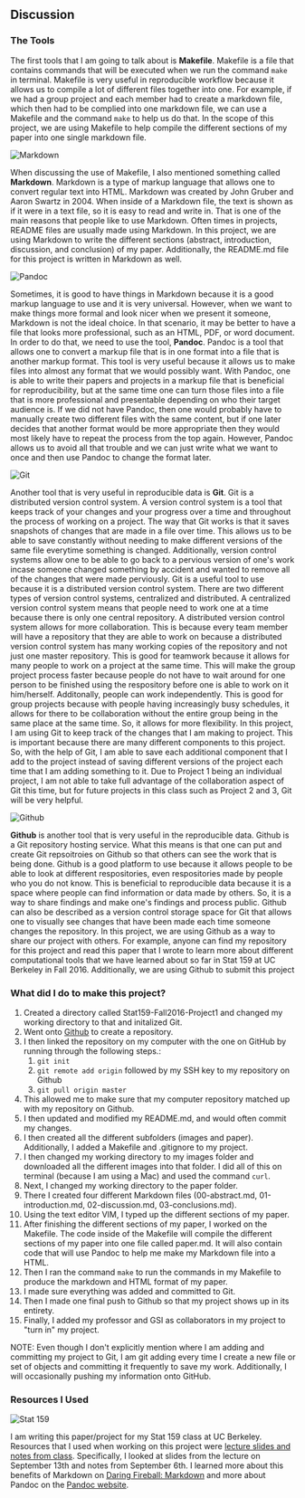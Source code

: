 ## Discussion

### The Tools

The first tools that I am going to talk about is **Makefile**. Makefile is a file that contains commands that will be executed when we run the command `make` in terminal. Makefile is very useful in reproducible workflow because it allows us to compile a lot of different files together into one. For example, if we had a group project and each member had to create a markdown file, which then had to be complied into one markdown file, we can use a Makefile and the command `make` to help us do that. In the scope of this project, we are using Makefile to help compile the different sections of my paper into one single markdown file.

![Markdown](https://raw.githubusercontent.com/ucb-stat159/stat159-fall-2016/master/projects/proj01/images/markdown-logo.png)

When discussing the use of Makefile, I also mentioned something called **Markdown**. Markdown is a type of markup language that allows one to convert regular text into HTML. Markdown was created by John Gruber and Aaron Swartz in 2004. When inside of a Markdown file, the text is shown as if it were in a text file, so it is easy to read and write in. That is one of the main reasons that people like to use Markdown. Often times in projects, README files are usually made using Markdown. In this project, we are using Markdown to write the different sections (abstract, introduction, discussion, and conclusion) of my paper. Additionally, the README.md file for this project is written in Markdown as well.

![Pandoc](https://raw.githubusercontent.com/ucb-stat159/stat159-fall-2016/master/projects/proj01/images/pandoc-logo.png)

Sometimes, it is good to have things in Markdown because it is a good markup language to use and it is very universal. However, when we want to make things more formal and look nicer when we present it someone, Markdown is not the ideal choice. In that scenario, it may be better to have a file that looks more professional, such as an HTML, PDF, or word document. In order to do that, we need to use the tool, **Pandoc**. Pandoc is a tool that allows one to convert a markup file that is in one format into a file that is another markup format. This tool is very useful because it allows us to make files into almost any format that we would possibly want. With Pandoc, one is able to write their papers and projects in a markup file that is beneficial for reproducibility, but at the same time one can turn those files into a file that is more professional and presentable depending on who their target audience is. If we did not have Pandoc, then one would probably have to manually create two different files with the same content, but if one later decides that another format would be more appropriate then they would most likely have to repeat the process from the top again. However, Pandoc allows us to avoid all that trouble and we can just write what we want to once and then use Pandoc to change the format later.

![Git](https://raw.githubusercontent.com/ucb-stat159/stat159-fall-2016/master/projects/proj01/images/git-logo.png)

Another tool that is very useful in reproducible data is **Git**. Git is a distributed version control system. A version control system is a tool that keeps track of your changes and your progress over a time and throughout the process of working on a project. The way that Git works is that it saves snapshots of changes that are made in a file over time. This allows us to be able to save constantly without needing to make different versions of the same file everytime something is changed. Additionally, version control systems allow one to be able to go back to a pervious version of one's work incase someone changed something by accident and wanted to remove all of the changes that were made perviously. 
Git is a useful tool to use because it is a distributed version control system. There are two different types of version control systems, centralized and distributed. A centralized version control system means that people need to work one at a time because there is only one central repository. A distributed version control system allows for more collaboration. This is because every team member will have a repository that they are able to work on because a distributed version control system has many working copies of the repository and not just one master repository. This is good for teamwork because it allows for many people to work on a project at the same time. This will make the group project process faster because people do not have to wait around for one person to be finished using the respository before one is able to work on it him/herself. Additonally, people can work independently. This is good for group projects because with people having increasingly busy schedules, it allows for there to be collaboration without the entire group being in the same place at the same time. So, it allows for more flexibility.
In this project, I am using Git to keep track of the changes that I am making to project. This is important because there are many different components to this project. So, with the help of Git, I am able to save each additional component that I add to the project instead of saving different versions of the project each time that I am adding something to it. Due to Project 1 being an individual project, I am not able to take full advantage of the collaboration aspect of Git this time, but for future projects in this class such as Project 2 and 3, Git will be very helpful.

![Github](https://raw.githubusercontent.com/ucb-stat159/stat159-fall-2016/master/projects/proj01/images/github-logo.png)

**Github** is another tool that is very useful in the reproducible data. Github is a Git repository hosting service. What this means is that one can put and create Git repsoitroies on Github so that others can see the work that is being done. Github is a good platform to use because it allows people to be able to look at different respositories, even respositories made by people who you do not know. This is beneficial to reproducible data because it is a space where people can find information or data made by others. So, it is a way to share findings and make one's findings and process public. Github can also be described as a version control storage space for Git that allows one to visually see changes that have been made each time someone changes the repository.
In this project, we are using Github as a way to share our project with others. For example, anyone can find my repository for this project and read this paper that I wrote to learn more about different computational tools that we have learned about so far in Stat 159 at UC Berkeley in Fall 2016. Additionally, we are using Github to submit this project

### What did I do to make this project?

1. Created a directory called Stat159-Fall2016-Project1 and changed my working directory to that and initalized Git.
2. Went onto [Github](https://github.com) to create a repository.
3. I then linked the repository on my computer with the one on GitHub by running through the following steps.:
    1. `git init`
    2. `git remote add origin` followed by my SSH key to my repository on Github
    3. `git pull origin master`
4. This allowed me to make sure that my computer repository matched up with my repository on Github.
5. I then updated and modified my README.md, and would often commit my changes.
6. I then created all the different subfolders (images and paper). Additionally, I added a Makefile and .gitignore to my project.
7. I then changed my working directory to my images folder and downloaded all the different images into that folder. I did all of this on terminal (because I am using a Mac) and used the command `curl`.
8. Next, I changed my working directory to the paper folder.
9. There I created four different Markdown files (00-abstract.md, 01-introduction.md, 02-discussion.md, 03-conclusions.md).
10. Using the text editor VIM, I typed up the different sections of my paper.
11. After finishing the different sections of my paper, I worked on the Makefile. The code inside of the Makefile will compile the different sections of my paper into one file called paper.md. It will also contain code that will use Pandoc to help me make my Markdown file into a HTML.
12. Then I ran the command `make` to run the commands in my Makefile to produce the markdown and HTML format of my paper.
13. I made sure everything was added and committed to Git.
14. Then I made one final push to Github so that my project shows up in its entirety.
15. Finally, I added my professor and GSI as collaborators in my project to "turn in" my project.


NOTE: Even though I don't explicitly mention where I am adding and committing my project to Git, I am git adding every time I create a new file or set of objects and committing it frequently to save my work. Additionally, I will occasionally pushing my information onto GitHub.


### Resources I Used

![Stat 159](https://raw.githubusercontent.com/ucb-stat159/stat159-fall-2016/master/projects/proj01/images/stat159-logo.png)

I am writing this paper/project for my Stat 159 class at UC Berkeley. Resources that I used when working on this project were [lecture slides and notes from class](http://gastonsanchez.com/stat159/lectures/). Specifically, I looked at slides from the lecture on September 13th and notes from September 6th. I learned more about this benefits of Markdown on [Daring Fireball: Markdown](http://daringfireball.net/projects/markdown/) and more about Pandoc on the [Pandoc website](http://pandoc.org/index.html). 



